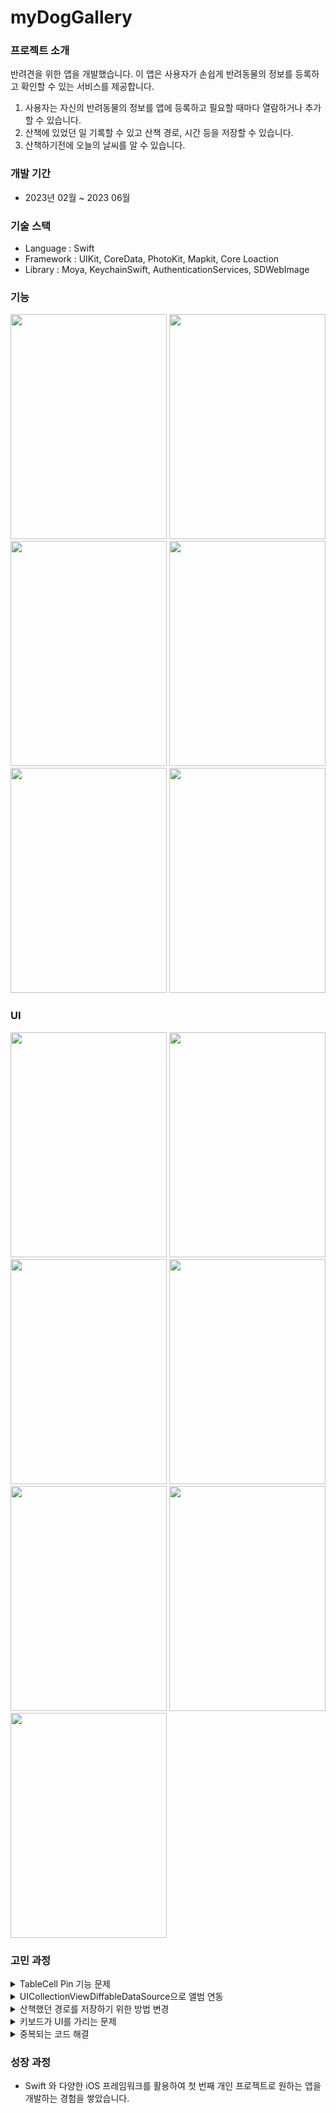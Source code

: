 # myDogGallery

### 프로젝트 소개
반려견을 위한 앱을 개발했습니다. 이 앱은 사용자가 손쉽게 반려동물의 정보를 등록하고 확인할 수 있는 서비스를 제공합니다. 
1. 사용자는 자신의 반려동물의 정보를 앱에 등록하고 필요할 때마다 열람하거나 추가할 수 있습니다.
2. 산책에 있었던 일 기록할 수 있고 산책 경로, 시간 등을 저장할 수 있습니다.
3. 산책하기전에 오늘의 날씨를 알 수 있습니다.
### 개발 기간
- 2023년 02월 ~ 2023 06월
### 기술 스택
  - Language : Swift
  - Framework : UIKit, CoreData, PhotoKit, Mapkit, Core Loaction
  - Library : Moya, KeychainSwift, AuthenticationServices, SDWebImage
    
### 기능  
<img width="250" height="360" src="https://github.com/LeeHongYul/WorkoutCycle/assets/117960228/2924b2a3-3ec7-413c-9cd7-fa89f59bf43b"> <img width="250" height="360" src="https://github.com/LeeHongYul/WorkoutCycle/assets/117960228/91eb2681-a5ea-48df-be40-35fb71e8c58f"> <img width="250" height="360" src=""> <img width="250" height="360" src="https://github.com/LeeHongYul/WorkoutCycle/assets/117960228/c9e9033f-a87a-4f24-a8f5-c0d5a0c5048c"> <img width="250" height="360" src="https://github.com/LeeHongYul/WorkoutCycle/assets/117960228/76f6068b-ea78-4581-946f-6710cf1fbb7c"> <img width="250" height="360" src="https://github.com/LeeHongYul/WorkoutCycle/assets/117960228/c4e16777-ef79-49ba-b617-b5b41ec4d93c">
### UI
<img width="250" height="360" src="https://github.com/LeeHongYul/WorkoutCycle/assets/117960228/491c9b99-314b-419d-b241-d0b367cb42f7"> <img width="250" height="360" src="https://github.com/LeeHongYul/WorkoutCycle/assets/117960228/84354a58-3a88-4ab8-9b31-2e35a3d78e29"> <img width="250" height="360" src="https://github.com/LeeHongYul/WorkoutCycle/assets/117960228/1a870444-80fc-4132-9312-f84f3fdddc35"> <img width="250" height="360" src="https://github.com/LeeHongYul/WorkoutCycle/assets/117960228/139bf6c7-3ff0-4aef-a980-60620f9f2d40"> <img width="250" height="360" src="https://github.com/LeeHongYul/WorkoutCycle/assets/117960228/2ccf384f-679d-4917-8aad-a3e1f5008e44"> <img width="250" height="360" src="https://github.com/LeeHongYul/WorkoutCycle/assets/117960228/320d5fa4-c56b-4a4c-8c79-3e4203b4f8d0"> <img width="250" height="360" src="https://github.com/LeeHongYul/WorkoutCycle/assets/117960228/c6ae3d0f-d5b9-46df-9f35-1d2ddd2107ba">

### 고민 과정
<details>
<summary>TableCell Pin 기능 문제</summary>
<div markdown="1">
사용자 정보를 저장하기 위해 CoreData를 사용했고, 저장된 프로필을 TableView로 표시할 때 Pin(상단 고정) 기능을 구현하려고 했습니다.<br>
처음에는 상단 고정 기능은 정상적으로 작동하지만, 앱이 종료된 후 다시 확인해보면 상단 고정 설정이 저장되지 않는 문제가 발생했습니다.<br>
이 문제를 해결하기 위해, 데이터 모델에 Pin 어트리뷰트를 추가하고, 사용자가 프로필을 상단 고정할 경우 해당 어트리뷰트를 true로 설정하여 상태를 저장했습니다.<br>
마지막으로 TableView를 생성할 때, Pin이 true인 프로필만 fetch하는 fetchRequest를 사용하여 데이터를 가져오도록 구현했습니다.<br>
이렇게 함으로써 상단 고정 설정이 앱이 종료되더라도 영구적으로 유지되는 문제를 해결했습니다.<br>
  
```swift
func fetchProfileByPin() {
  let request = ProfileEntity.fetchRequest()
  let sortByPin = NSSortDescriptor(key: "pin", ascending: false)
  
  request.sortDescriptors = [sortByPin]
  do {
      profileList = try mainContext.fetch(request)
  } catch {
      print(error)
  }
}
```
</div>
</details>
<details>
<summary>UICollectionViewDiffableDataSource으로 앨범 연동</summary>
<div markdown="1">
기존의 UICollectionViewDataSource는 데이터를 관리하고 셀을 구성하는 데 필요한 메서드들을 수동으로 구현해야 했습니다.<br>
하지만 UICollectionViewDiffableDataSource를 사용하면 데이터를 섹션과 아이템으로 구성된 스냅샷(Snapshot)으로 관리하기 때문에 기존 데이터를 업데이트하면 자동으로 새로운 레이아웃이 적용되는 기능을 제공하여서 UICollectionViewDiffableDataSource를 사용했습니다.<br>
결론적으로 스크롤도 부드러워지고 뷰를 업데이트하는 과정이 효율적으로 처리되었습니다.<br>
</div>
</details>
<details>
<summary>산책했던 경로를 저장하기 위한 방법 변경</summary>
<div markdown="1">
MapKit을 사용하여 MapView 위에 선을 그리기 위해 MKMapSnapshotter을 활용하여 Snapshot을 찍어 이미지로 데이터를 저장하는 방식 대신, 좌표 두 개만 저장하고 필요할 때마다 선을 그리는 방식으로 구현했습니다.<br>
이렇게 함으로써 이미지의 크기가 크기 때문에 발생할 수 있는 메모리 용량 문제를 해결할 수 있었습니다.<br>
즉, 매번 이미지를 저장하지 않고 필요할 때마다 선을 동적으로 그리기 때문에 더 효율적인 메모리 관리가 가능해졌습니다.<br>
</div>
</details>
<details>
<summary>키보드가 UI를 가리는 문제</summary>
<div markdown="1">
기능 구현 후 실제 기기에서 테스트하면서 발생한 문제 중 하나는 키보드가 화면을 가리면서 화면의 반만 사용 가능했던 상황이었습니다.<br>
기존의 뷰를 완전히 엎고 ScrollView를 적용하여 다시 시작했습니다.<br>
ScrollView를 사용하면 화면을 스크롤하여 키보드가 가리는 부분을 볼 수 있게 되므로, 사용자가 편리하게 모든 내용을 확인할 수 있습니다.<br>
처음에는 이러한 문제를 미리 고려하지 못해 아쉬움을 느낄 수 있습니다.<br>
하지만 이러한 경험을 통해 앞으로는 사용자 경험을 개선하는 데 더 주의를 기울일 수 있고, 더 나은 앱을 제공할 수 있게 되었습니다.<br>
</div>
</details>
<details>
<summary>중복되는 코드 해결</summary>
<div markdown="1">
중복되는 코드 navigationBar.tintColor = .orange를 줄이기 위해 고민한 결과, 새로운 BaseViewController를 생성하여 필요한 ViewController에서 상속받도록 구현하였습니다.<br>
또한 extension을 활용하여 타입에 대해 확장 메소드를 만들면서 중복 코드를 줄이고 유지 보수가 편리해지도록 구현하였습니다.<br>
  
```swift
extension Date {
  func dateToString() -> String {
    let dateString = DateFormatter()
    dateString.dateFormat = "MMM d, yyyy"
    dateString.locale = Locale(identifier: "en_US_POSIX")

    return dateString.string(from: self)
  }
}
```
</div>
</details>

### 성장 과정
- Swift 와 다양한 iOS 프레임워크를 활용하여 첫 번째 개인 프로젝트로 원하는 앱을 개발하는 경험을 쌓았습니다.
